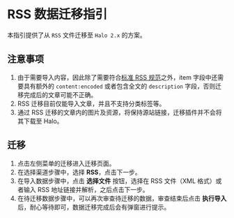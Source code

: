 # RSS 数据迁移指引

本指引提供了从 `RSS` 文件迁移至 `Halo 2.x` 的方案。

## 注意事项

1. 由于需要导入内容，因此除了需要符合[标准 RSS 规范](https://www.rssboard.org/rss-specification)之外，item 字段中还需要具有额外的 `content:encoded` 或者包含全文的 `description` 字段，否则迁移完成后的文章可能不正确。
2. RSS 迁移目前仅能导入文章，并且不支持分类标签等。
3. 通过 RSS 迁移的文章内的图片及资源，将保持源站链接，迁移插件并不会将其下载至 Halo。

## 迁移

1. 点击左侧菜单的迁移进入迁移页面。
2. 在选择渠道步骤中，选择 **RSS**，点击下一步。
3. 在导入数据步骤中，点击 **选择文件** 按钮，选择在 RSS 文件（XML 格式）或者输入 RSS 地址链接并解析，之后点击下一步。
4. 在待迁移数据步骤中，可以再次审查待迁移的数据，审查结束后点击 **执行导入** 后，耐心等待即可，数据迁移完成后会有弹窗进行提示。